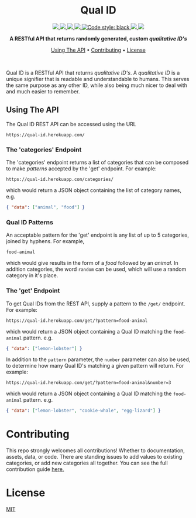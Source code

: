 <div align="center">
<h1>Qual ID</h1>
  <a href="https://travis-ci.com/gabrielbarker/qual-id">
    <img src="https://travis-ci.com/gabrielbarker/qual-id.svg?branch=main"/>
  </a>
  <a href="https://codecov.io/gh/gabrielbarker/qual-id">
    <img src="https://codecov.io/gh/gabrielbarker/qual-id/branch/main/graph/badge.svg"/>
  </a>
  <a href="https://qual-id.herokuapp.com">
    <img src="http://heroku-shields.herokuapp.com/qual-id"/>
  </a>
  <a href="https://qual-id.herokuapp.com/get/?pattern=fruit-geography">
    <img src="https://img.shields.io/endpoint?url=https%3A%2F%2Fqual-id.herokuapp.com%2Fbadge-endpoint%2F"/>
  </a>
  <a href="https://github.com/psf/black">
    <img alt="Code style: black" src="https://img.shields.io/badge/code%20style-black-000000.svg" />
  </a>
  <a href="https://hacktoberfest.digitalocean.com/">
    <img src="https://img.shields.io/badge/Hacktoberfest-2020-blueviolet" />
  </a>
  <a href="https://opensource.org/licenses/MIT">
    <img src="https://img.shields.io/badge/license-MIT-blue.svg" />
  </a>

<b>A RESTful API that returns randomly generated, custom _qualitative ID's_</b>

<a href="#using-the-api">Using The API</a> •
<a href="#contributing">Contributing</a> •
<a href="#license">License</a>

</div>
<br>

Qual ID is a RESTful API that returns _qualitative ID's_. A _qualitative ID_ is a unique signifier that is readable and understandable to humans. This serves the same purpose as any other ID, while also being much nicer to deal with and much easier to remember.

## Using The API

The Qual ID REST API can be accessed using the URL

```
https://qual-id.herokuapp.com/
```

### The 'categories' Endpoint

The 'categories' endpoint returns a list of categories that can be composed to make _patterns_ accepted by the 'get' endpoint. For example:

```
https://qual-id.herokuapp.com/categories/
```

which would return a JSON object containing the list of category names, e.g.

```json
{ "data": ["animal", "food"] }
```

### Qual ID Patterns

An acceptable pattern for the 'get' endpoint is any list of up to 5 categories, joined by hyphens. For example,

```
food-animal
```

which would give results in the form of a _food_ followed by an _animal_. In addition categories, the word `random` can be used, which will use a random category in it's place.

### The 'get' Endpoint

To get Qual IDs from the REST API, supply a pattern to the `/get/` endpoint. For example:

```
https://qual-id.herokuapp.com/get/?pattern=food-animal
```

which would return a JSON object containing a Qual ID matching the `food-animal` pattern. e.g.

```json
{ "data": ["lemon-lobster"] }
```

In addition to the `pattern` parameter, the `number` parameter can also be used, to determine how many Qual ID's matching a given pattern will return. For example:

```
https://qual-id.herokuapp.com/get/?pattern=food-animal&number=3
```

which would return a JSON object containing a Qual ID matching the `food-animal` pattern. e.g.

```json
{ "data": ["lemon-lobster", "cookie-whale", "egg-lizard"] }
```

# Contributing

This repo strongly welcomes all contributions! Whether to documentation, assets, data, or code. There are standing issues to add values to existing categories, or add new categories all together. You can see the full contribution guide [here.](./CONTRIBUTING.md)

# License

[MIT](./LICENSE)
